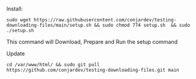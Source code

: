 Install:
```
sudo wget https://raw.githubusercontent.com/conjardev/testing-downloading-files/main/setup.sh && sudo chmod 774 setup.sh  && sudo ./setup.sh
```
This command will Download, Prepare and Run the setup command


Update
```
cd /var/www/html/ && sudo git pull https://github.com/conjardev/testing-downloading-files.git main
